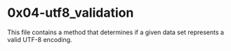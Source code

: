 # 0x04-utf8_validation

This file contains a method that determines if a given data set represents
a valid UTF-8 encoding.
